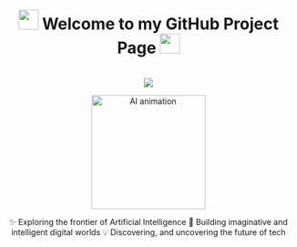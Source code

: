 <h1 align="center"> <img src="https://media.giphy.com/media/hvRJCLFzcasrR4ia7z/giphy.gif" width="35"> Welcome to my GitHub Project Page 
  <img src="https://media.giphy.com/media/hvRJCLFzcasrR4ia7z/giphy.gif" width="35">
</h1>

<p align="center">
  <br>
    <img src="https://readme-typing-svg.herokuapp.com?font=Pacifico&size=45&pause=1000&color=00FFFF&center=true&vCenter=true&width=480&lines=AI+Explorer;Fantasy+of+AI+and+Code;Writing+the+Future+with+AI;Uncovering+Digital+Magic;Adventure;Forever+Curious+%26+Creating">
  </a>
  <br>
</p>

<p align="center">
  <img src="https://media.giphy.com/media/26tn33aiTi1jkl6H6/giphy.gif" width="200" alt="AI animation">
</p>


<p align="center">
✨ Exploring the frontier of Artificial Intelligence  
🚀 Building imaginative and intelligent digital worlds  
💡 Discovering, and uncovering the future of tech  
</p>
